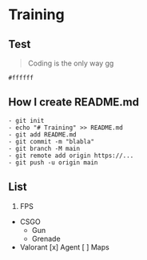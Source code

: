 # Training
## Test
> Coding is the only way
> gg

`#ffffff`

## How I create README.md
```
- git init
- echo "# Training" >> README.md
- git add README.md
- git commit -m "blabla"
- git branch -M main
- git remote add origin https://...
- git push -u origin main
```
## List
1. FPS
  - CSGO
    - Gun
    - Grenade
  - Valorant
    [x] Agent
    [ ] Maps 
